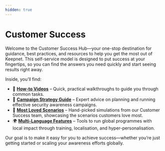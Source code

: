 ```yaml
---
hidden: true
---
```


# Customer Success

Welcome to the Customer Success Hub—your one-stop destination for guidance, best practices, and resources to help you get the most out of Keepnet. This self-service model is designed to put success at your fingertips, so you can find the answers you need quickly and start seeing results right away.

Inside, you’ll find:

* 🎥 [**How-to Videos**](how-to-videos/) – Quick, practical walkthroughs to guide you through common tasks.
* 🎯 [**Campaign Strategy Guide**](campaign-strategy-guide/) – Expert advice on planning and running effective security awareness campaigns.
* 💙 [**Most Loved Scenarios**](most-loved-scenarios/) – Hand-picked simulations from our Customer Success team, showcasing the scenarios customers love most.
* 🌍 [**Multi-Language Features**](multi-language-features/) – Tools to run global programmes with local impact through training, localisation, and hyper-personalisation.

Our goal is to make it easy for you to achieve success—whether you’re just getting started or scaling your awareness efforts globally.
